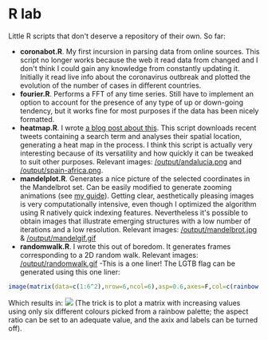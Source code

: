 # R lab
Little R scripts that don't deserve a repository of their own. So far:
  - **coronabot.R**. My first incursion in parsing data from online sources. This script no longer works because the web it read data from changed and I don't think I could gain any knowledge from constantly updating it. Initially it read live info about the coronavirus outbreak and plotted the evolution of the number of cases in different countries.
  - **fourier.R**. Performs a FFT of any time series. Still have to implement an option to account for the presence of any type of up or down-going tendency, but it works fine for most purposes if the data has been nicely formatted.
  - **heatmap.R**. I wrote [a blog post about this](https://malmriv.github.io/posts/2020/02/emoji-heatmap/). This script downloads recent tweets containing a search term and analyses their spatial location, generating a heat map in the process. I think this script is actually very interesting because of its versatility and how quickly it can be tweaked to suit other purposes. Relevant images: [/output/andalucia.png](https://github.com/malmriv/r-lab/blob/master/output/andalucia.png) and [/output/spain-africa.png](https://github.com/malmriv/r-lab/blob/master/output/spain-africa.png).
  - **mandelplot.R**. Generates a nice picture of the selected coordinates in the Mandelbrot set. Can be easily modified to generate zooming animations (see [my guide](https://malmriv.github.io/posts/2020/04/make-animations-with-R/)). Getting clear, aesthetically pleasing images is very computationally intensive, even though I optimized the algorithm using R natively quick indexing features. Nevertheless it's possible to obtain images that illustrate emerging structures with a low number of iterations and a low resolution. Relevant images: [/output/mandelbrot.jpg](https://github.com/malmriv/r-lab/blob/master/output/mandelbrot.jpg) & [/output/mandelgif.gif](https://github.com/malmriv/r-lab/blob/master/output/mandelgif.gif)
  - **randomwalk.R**. I wrote this out of boredom. It generates frames corresponding to a 2D random walk. Relevant images: [/output/randomwalk.gif](https://github.com/malmriv/r-lab/blob/master/output/randomwalk.gif)
  -This is a one liner! The LGTB flag can be generated using this one liner:
  ```R
  image(matrix(data=c(1:6^2),nrow=6,ncol=6),asp=0.6,axes=F,col=c(rainbow(3,rev=T,start=0.35,end=0.82,v=0.9),rainbow(3,rev=T,start=0,end=0.18)))
  ```
Which results in:
![](https://github.com/malmriv/malmriv.github.io/blob/master/_posts/images/flag.png?raw=true)
(The trick is to plot a matrix with increasing values using only six different colours picked from a rainbow palette; the aspect ratio can be set to an adequate value, and the axix and labels can be turned off).
